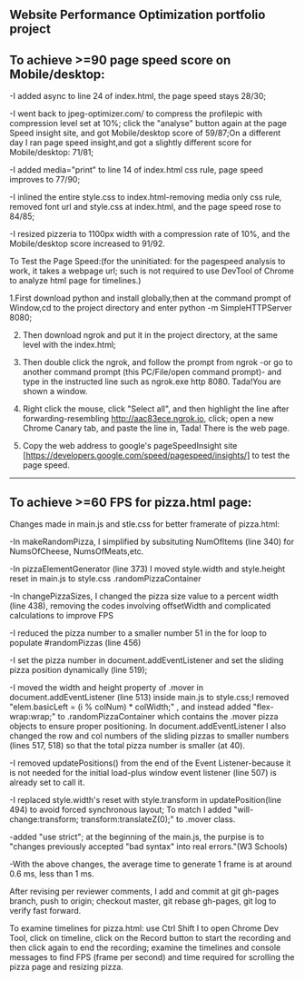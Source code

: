 ## Website Performance Optimization portfolio project

To achieve >=90 page speed score on Mobile/desktop:
--------------------------------------------------
-I added async to line 24 of index.html, the page speed stays 28/30;

-I went back to jpeg-optimizer.com/ to compress the profilepic with compression level set at 10%; click the "analyse" button again at the page Speed insight site, and got Mobile/desktop score of 59/87;On a different day I ran page speed insight,and got a slightly different score for Mobile/desktop: 71/81;

-I added media="print" to line 14 of index.html css rule, page speed improves to 77/90;

-I inlined the entire style.css to index.html-removing media only css rule, removed font url and style.css at index.html, and the page speed rose to 84/85;

-I resized pizzeria to 1100px width with a compression rate of 10%, and the Mobile/desktop score increased to 91/92.

To Test the Page Speed:(for the uninitiated: for the pagespeed analysis to work, it takes a webpage url; such is not required to use DevTool of Chrome to analyze html page for timelines.)

1.First download python and install globally,then at the command prompt of Window,cd to the project directory and enter python -m SimpleHTTPServer 8080;

2. Then download ngrok and put it in the project directory, at the same level with the index.html;

3. Then double click the ngrok, and follow the prompt from ngrok -or go to another command prompt (this PC/File/open command prompt)- and type in the instructed line such as ngrok.exe http 8080. Tada!You are shown a window.

4. Right click the mouse, click "Select all", and then highlight the line after forwarding-resembling  http://aac83ece.ngrok.io, click; open a new Chrome Canary tab, and paste the line in, Tada! There is the web page.

5. Copy the web address to google's pageSpeedInsight site [https://developers.google.com/speed/pagespeed/insights/] to test the page speed.

-------------------------------------------------------------------------------------
To achieve >=60 FPS for pizza.html page:
--------------------------------------------------------------
Changes made in main.js and stle.css for better framerate of pizza.html:

-In makeRandomPizza, I simplified by subsituting NumOfItems (line 340) for NumsOfCheese, NumsOfMeats,etc.

-In pizzaElementGenerator (line 373) I moved style.width and style.height reset in main.js to style.css .randomPizzaContainer

-In changePizzaSizes, I changed the pizza size value to a percent width (line 438), removing the codes involving offsetWidth and complicated calculations to improve FPS

-I reduced the pizza number to a smaller number 51 in the for loop to populate #randomPizzas (line 456)

-I set the pizza number in document.addEventListener and set the sliding pizza position dynamically (line 519);

-I moved the width and height property of .mover in document.addEventListener (line 513) inside main.js to style.css;I removed "elem.basicLeft = (i % colNum) * colWidth;" , and instead added "flex-wrap:wrap;" to .randomPizzaContainer which contains the .mover pizza objects to ensure proper positioning. In document.addEventListener I also changed the row and col numbers of the sliding pizzas to smaller numbers (lines 517, 518) so that the total pizza number is smaller (at 40).

-I removed updatePositions() from the end of the Event Listener-because it is not needed for the initial load-plus window event listener (line 507) is already set to call it.

-I replaced style.width's reset with style.transform in updatePosition(line 494) to avoid forced synchronous layout; To match I added "will-change:transform; transform:translateZ(0);" to .mover class.

-added "use strict"; at the beginning of the main.js, the purpise is to "changes previously accepted "bad syntax" into real errors."(W3 Schools)

-With the above changes, the average time to generate 1 frame is at around 0.6 ms, less than 1 ms.

After revising per reviewer comments, I add and commit at git gh-pages branch, push to origin; checkout master, git rebase gh-pages, git log to verify fast forward.

To examine timelines for pizza.html: use Ctrl Shift I to open Chrome Dev Tool, click on timeline, click on the Record button to start the recording and then click again to end the recording; examine the timelines and console messages to find FPS (frame per second) and time required for scrolling the pizza page and resizing pizza.